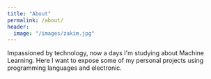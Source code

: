 ```yaml
---
title: "About"
permalink: /about/
header:
  image: "/images/zakim.jpg"
---
```


Impassioned by technology, now a days I'm studying about Machine Learning. Here I want to expose some of my personal projects using programming languages and electronic.
